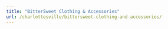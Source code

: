 ```yaml
---
title: "BitterSweet Clothing & Accessories"
url: /charlottesville/bittersweet-clothing-and-accessories/
---
```


